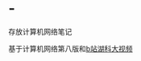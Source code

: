 # -
存放计算机网络笔记

基于计算机网络第八版和[b站湖科大视频](https://www.bilibili.com/video/BV1c4411d7jb/?spm_id_from=333.337.search-card.all.click&vd_source=455cd66440261e2e6a262d2bac0af320)
